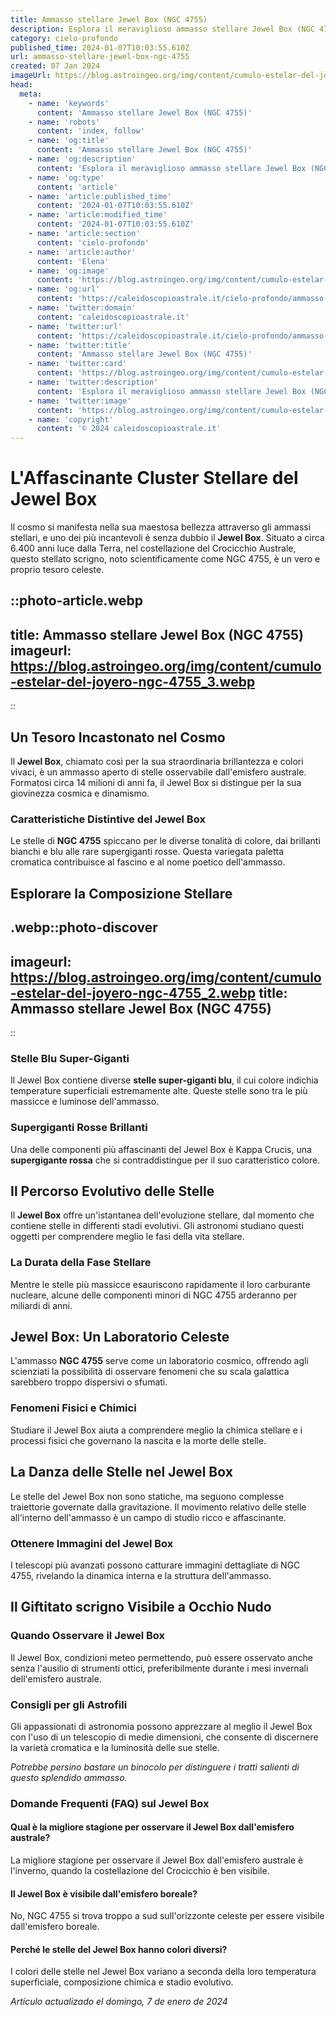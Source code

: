 ```yaml
---
title: Ammasso stellare Jewel Box (NGC 4755)
description: Esplora il meraviglioso ammasso stellare Jewel Box (NGC 4755); scopri i segreti di una delle gemme del cielo australe.
category: cielo-profondo
published_time: 2024-01-07T10:03:55.610Z
url: ammasso-stellare-jewel-box-ngc-4755
created: 07 Jan 2024
imageUrl: https://blog.astroingeo.org/img/content/cumulo-estelar-del-joyero-ngc-4755_3.webp
head:
  meta:
    - name: 'keywords'
      content: 'Ammasso stellare Jewel Box (NGC 4755)'
    - name: 'robots'
      content: 'index, follow'
    - name: 'og:title'
      content: 'Ammasso stellare Jewel Box (NGC 4755)'
    - name: 'og:description'
      content: 'Esplora il meraviglioso ammasso stellare Jewel Box (NGC 4755); scopri i segreti di una delle gemme del cielo australe.'
    - name: 'og:type'
      content: 'article'
    - name: 'article:published_time'
      content: '2024-01-07T10:03:55.610Z'
    - name: 'article:modified_time'
      content: '2024-01-07T10:03:55.610Z'
    - name: 'article:section'
      content: 'cielo-profondo'
    - name: 'article:author'
      content: 'Elena'
    - name: 'og:image'
      content: 'https://blog.astroingeo.org/img/content/cumulo-estelar-del-joyero-ngc-4755_3.webp'
    - name: 'og:url'
      content: 'https://caleidoscopioastrale.it/cielo-profondo/ammasso-stellare-jewel-box-ngc-4755'
    - name: 'twitter:domain'
      content: 'caleidoscopioastrale.it'
    - name: 'twitter:url'
      content: 'https://caleidoscopioastrale.it/cielo-profondo/ammasso-stellare-jewel-box-ngc-4755'
    - name: 'twitter:title'
      content: 'Ammasso stellare Jewel Box (NGC 4755)'
    - name: 'twitter:card'
      content: 'https://blog.astroingeo.org/img/content/cumulo-estelar-del-joyero-ngc-4755_3.webp'
    - name: 'twitter:description'
      content: 'Esplora il meraviglioso ammasso stellare Jewel Box (NGC 4755); scopri i segreti di una delle gemme del cielo australe.'
    - name: 'twitter:image'
      content: 'https://blog.astroingeo.org/img/content/cumulo-estelar-del-joyero-ngc-4755_3.webp'
    - name: 'copyright'
      content: '© 2024 caleidoscopioastrale.it'
---
```

# L'Affascinante Cluster Stellare del Jewel Box

Il cosmo si manifesta nella sua maestosa bellezza attraverso gli ammassi stellari, e uno dei più incantevoli è senza dubbio il **Jewel Box**. Situato a circa 6.400 anni luce dalla Terra, nel costellazione del Crocicchio Australe, questo stellato scrigno, noto scientificamente come NGC 4755, è un vero e proprio tesoro celeste.

::photo-article.webp
---
title: Ammasso stellare Jewel Box (NGC 4755)
imageurl: https://blog.astroingeo.org/img/content/cumulo-estelar-del-joyero-ngc-4755_3.webp
---
::

## Un Tesoro Incastonato nel Cosmo

Il **Jewel Box**, chiamato così per la sua straordinaria brillantezza e colori vivaci, è un ammasso aperto di stelle osservabile dall'emisfero australe. Formatosi circa 14 milioni di anni fa, il Jewel Box si distingue per la sua giovinezza cosmica e dinamismo.

### Caratteristiche Distintive del Jewel Box

Le stelle di **NGC 4755** spiccano per le diverse tonalità di colore, dai brillanti bianchi e blu alle rare supergiganti rosse. Questa variegata paletta cromatica contribuisce al fascino e al nome poetico dell'ammasso.

## Esplorare la Composizione Stellare

.webp::photo-discover
---
imageurl: https://blog.astroingeo.org/img/content/cumulo-estelar-del-joyero-ngc-4755_2.webp
title: Ammasso stellare Jewel Box (NGC 4755)
---
::

### Stelle Blu Super-Giganti
Il Jewel Box contiene diverse **stelle super-giganti blu**, il cui colore indichia temperature superficiali estremamente alte. Queste stelle sono tra le più massicce e luminose dell'ammasso.

### Supergiganti Rosse Brillanti
Una delle componenti più affascinanti del Jewel Box è Kappa Crucis, una **supergigante rossa** che si contraddistingue per il suo caratteristico colore.

## Il Percorso Evolutivo delle Stelle

Il **Jewel Box** offre un'istantanea dell'evoluzione stellare, dal momento che contiene stelle in differenti stadi evolutivi. Gli astronomi studiano questi oggetti per comprendere meglio le fasi della vita stellare.

### La Durata della Fase Stellare
Mentre le stelle più massicce esauriscono rapidamente il loro carburante nucleare, alcune delle componenti minori di NGC 4755 arderanno per miliardi di anni.

## Jewel Box: Un Laboratorio Celeste

L'ammasso **NGC 4755** serve come un laboratorio cosmico, offrendo agli scienziati la possibilità di osservare fenomeni che su scala galattica sarebbero troppo dispersivi o sfumati.

### Fenomeni Fisici e Chimici
Studiare il Jewel Box aiuta a comprendere meglio la chimica stellare e i processi fisici che governano la nascita e la morte delle stelle.

## La Danza delle Stelle nel Jewel Box

Le stelle del Jewel Box non sono statiche, ma seguono complesse traiettorie governate dalla gravitazione. Il movimento relativo delle stelle all'interno dell'ammasso è un campo di studio ricco e affascinante.

### Ottenere Immagini del Jewel Box
I telescopi più avanzati possono catturare immagini dettagliate di NGC 4755, rivelando la dinamica interna e la struttura dell'ammasso.

## Il Giftitato scrigno Visibile a Occhio Nudo

### Quando Osservare il Jewel Box
Il Jewel Box, condizioni meteo permettendo, può essere osservato anche senza l'ausilio di strumenti ottici, preferibilmente durante i mesi invernali dell'emisfero australe.

### Consigli per gli Astrofili
Gli appassionati di astronomia possono apprezzare al meglio il Jewel Box con l'uso di un telescopio di medie dimensioni, che consente di discernere la varietà cromatica e la luminosità delle sue stelle.

*_Potrebbe persino bastare un binocolo per distinguere i tratti salienti di questo splendido ammasso._*

### Domande Frequenti (FAQ) sul Jewel Box

#### Qual è la migliore stagione per osservare il Jewel Box dall'emisfero australe?
La migliore stagione per osservare il Jewel Box dall'emisfero australe è l'inverno, quando la costellazione del Crocicchio è ben visibile.

#### Il Jewel Box è visibile dall'emisfero boreale?
No, NGC 4755 si trova troppo a sud sull'orizzonte celeste per essere visibile dall'emisfero boreale.

#### Perché le stelle del Jewel Box hanno colori diversi?
I colori delle stelle nel Jewel Box variano a seconda della loro temperatura superficiale, composizione chimica e stadio evolutivo.

_Artículo actualizado el domingo, 7 de enero de 2024_